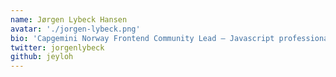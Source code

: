 ```yaml
---
name: Jørgen Lybeck Hansen
avatar: './jorgen-lybeck.png'
bio: 'Capgemini Norway Frontend Community Lead — Javascript professional, Cloud enthusiast, Coffee exploiter, and backend disruptor. +1 for serverless stacks!'
twitter: jorgenlybeck
github: jeyloh
---
```

